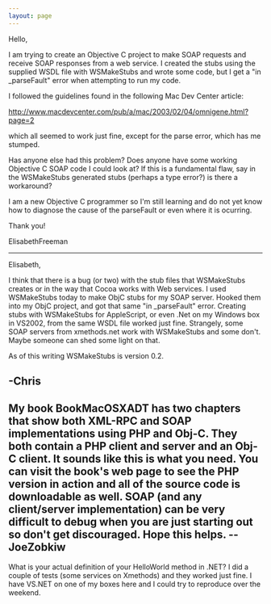 ```yaml
---
layout: page
---
```


Hello,

I am trying to create an Objective C project to make SOAP requests and receive SOAP responses from a web service.
I created the stubs using the supplied WSDL file with WSMakeStubs and wrote some code, but I get a "in _parseFault" error
when attempting to run my code.  

I followed the guidelines found in the following Mac Dev Center article:

http://www.macdevcenter.com/pub/a/mac/2003/02/04/omnigene.html?page=2

which all seemed to work just fine, except for the parse error, which has me stumped.

Has anyone else had this problem?  Does anyone have some working Objective C SOAP code I could look at?
If this is a fundamental flaw, say in the WSMakeStubs generated stubs (perhaps a type error?) is there a workaround?

I am a new Objective C programmer so I'm still learning and do not yet know how to diagnose the cause of the parseFault or
even where it is ocurring.

Thank you!

ElisabethFreeman

----
Elisabeth,

I think that there is a bug (or two) with the stub files that WSMakeStubs creates or in the way that Cocoa works with Web services. I used WSMakeStubs today to make ObjC stubs for my SOAP server. Hooked them into my ObjC project, and got that same "in _parseFault" error. Creating stubs with WSMakeStubs for AppleScript, or even .Net on my Windows box in VS2002, from the same WSDL file worked just fine. Strangely, some SOAP servers from xmethods.net work with WSMakeStubs and some don't. Maybe someone can shed some light on that. 

As of this writing WSMakeStubs is version 0.2.

-Chris
----

My book BookMacOSXADT has two chapters that show both XML-RPC and SOAP implementations using PHP and Obj-C. They both contain a PHP client and server and an Obj-C client. It sounds like this is what you need. You can visit the book's web page to see the PHP version in action and all of the source code is downloadable as well. SOAP (and any client/server implementation) can be very difficult to debug when you are just starting out so don't get discouraged. Hope this helps. -- JoeZobkiw
----
What is your actual definition of your HelloWorld method in .NET? I did a couple of tests (some services on Xmethods) and they worked just fine. I have VS.NET on one of my boxes here and I could try to reproduce over the weekend.
